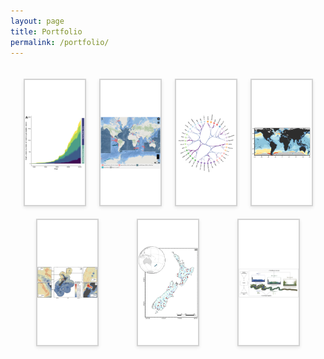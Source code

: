 ```yaml
---
layout: page
title: Portfolio
permalink: /portfolio/
---
```


<html lang="en">
<head>
    <meta charset="UTF-8">
    <meta name="viewport" content="width=device-width, initial-scale=1.0">
    <title>Portfolio Tabs</title>
   <style>
        #portfolio-tabs {
            max-width: 1200px;
            margin: 0 auto;
            padding: 20px;
        }
        .tab-container {
            display: flex;
            flex-wrap: wrap;
            justify-content: space-around;
            gap: 20px;
        }
        .tab {
            height: 200px;
            flex-basis: calc(25% - 20px);
            position: relative;
            cursor: pointer;
            overflow: hidden;
            transition: transform 0.3s ease;
            background-color: white;
            aspect-ratio: 16 / 9;
            border: 2px solid #D3D3D3;
            box-shadow: 0 2px 5px rgba(0,0,0,0.1);
        }
        .tab:hover {
            transform: scale(1.05);
        }
        .tab img {
            width: 100%;
            height: 100%;
            object-fit: contain;
        }
        .tab-overlay {
            position: absolute;
            bottom: 0;
            left: 0;
            right: 0;
            background-color: rgba(6, 79, 141, 0.8);
            color: white;
            padding: 10px;
            text-align: center;
            transform: translateY(100%);
            transition: transform 0.3s ease;
        }
        .tab:hover .tab-overlay {
            transform: translateY(0);
        }
        .short-title {
            font-size: 16px;
            font-weight: bold;
            display: block;
            margin-bottom: 5px;
        }
        .tab-divider {
            border: 0;
            height: 1px;
            background-color: rgba(255, 255, 255, 0.5);
            margin: 5px 0;
        }
        .long-title {
            font-size: 14px;
            display: block;
        }
        .modal-overlay {
            display: none;
            position: fixed;
            z-index: 1000;
            left: 0;
            top: 0;
            width: 100%;
            height: 100%;
            overflow: auto;
            background-color: rgba(0, 0, 0, 0.7);
        }
        .modal-content {
            background-color: #fefefe;
            margin: 5% auto;
            padding: 20px;
            border: 1px solid #888;
            width: 80%;
            max-width: 1000px;
            position: relative;
            border-radius: 5px;
        }
        .modal-title {
            font-size: 24px;
            margin-bottom: 10px;
            padding-right: 30px;
        }
        .modal-divider {
            border: 0;
            height: 1px;
            background-color: #ccc;
            margin: 10px 0;
        }
        .modal-description {
            font-size: 16px;
            color: #666;
            margin-bottom: 20px;
        }
        .close-btn {
            color: #aaa;
            float: right;
            font-size: 28px;
            font-weight: bold;
            cursor: pointer;
        }
        .close-btn:hover,
        .close-btn:focus {
            color: #000;
            text-decoration: none;
            cursor: pointer;
        }
        .project-container {
            display: flex;
            flex-direction: column;
            align-items: center;
            width: 100%;
            max-width: 800px;
            margin: 0 auto;
        }
        .project-description {
            width: 100%;
            text-align: left;
            margin-bottom: 20px;
        }
        .project-image {
            width: 100%;
            text-align: center;
        }
        .project-image img {
            max-width: 75%;
            height: auto;
            display: block;
            margin: 20px auto;
        }
        @media (max-width: 767px) {
            .tab {
                flex-basis: calc(50% - 20px);
            }
        }
        @media (max-width: 480px) {
            .tab {
                flex-basis: 100%;
            }
        }
    </style>
</head>
<body>
    <div id="portfolio-tabs">
        <div class="tab-container">
        <div class="tab" data-tab="project7">
                <img src="/assets/img/portfolio/Mouton et al. 2024_MPAs.png" alt="Project 7">
                <div class="tab-overlay">
                    <span class="short-title">Protection of Shark and Ray Areas</span>
                    <hr class="tab-divider">
                    <span class="long-title">Evaluating the governance and protection of sharks and rays</span>
                </div>
            </div>
            <div class="tab" data-tab="project6">
                <img src="/assets/img/portfolio/ISRAs e-atlas.png" alt="Project 6">
                <div class="tab-overlay">
                    <span class="short-title">Important Shark and Ray Areas</span>
                    <hr class="tab-divider">
                    <span class="long-title">Mapping critical shark habitat accross the world</span>
                </div>
            </div>
            <div class="tab" data-tab="project5">
                <img src="/assets/img/portfolio/HEB_2G_males_clusters.png" alt="Project 5">
                <div class="tab-overlay">
                    <span class="short-title">Hierarchical Edge Bundling</span>
                    <hr class="tab-divider">
                    <span class="long-title">Analyses of cardiometabolic biomarkers</span>
                </div>
            </div>
            <div class="tab" data-tab="project4">
                <img src="/assets/img/portfolio/Pimiento et al. 2024.png" alt="Project 4">
                <div class="tab-overlay">
                    <span class="short-title">Global shark biodiversity</span>
                    <hr class="tab-divider">
                    <span class="long-title">Assessing elasmobranch functional diversity at the global scale</span>
                </div>
            </div>
            <div class="tab" data-tab="project3">
                <img src="/assets/img/portfolio/Stephenson et al. 2020.png" alt="Project 3">
                <div class="tab-overlay">
                    <span class="short-title">Cetacean biodiversity modelling</span>
                    <hr class="tab-divider">
                    <span class="long-title">Modelling cetacean biodiversity in New Zealand waters</span>
                </div>
            </div>
            <div class="tab" data-tab="project2">
                <img src="/assets/img/portfolio/Mouton et al. 2020 map.png" alt="Project 2">
                <div class="tab-overlay">
                    <span class="short-title">Climate change and river biodiversity</span>
                    <hr class="tab-divider">
                    <span class="long-title">Time series analyses of biodiversity change</span>
                </div>
            </div>
            <div class="tab" data-tab="project1">
                <img src="/assets/img/portfolio/Mouton et al. 2018 GAbs.png" alt="Project 1">
                <div class="tab-overlay">
                    <span class="short-title">Functional diversity of stream macrophytes</span>
                    <hr class="tab-divider">
                    <span class="long-title">Evaluating macrophyte functional responses to anthropogenic disturbances</span>
                </div>
            </div>
        </div>
        <div id="modal-overlay" class="modal-overlay">
            <div class="modal-content">
                <span class="close-btn">&times;</span>
                <h2 class="modal-title"></h2>
                <hr class="modal-divider">
                <p class="modal-description"></p>
                <div id="modal-body"></div>
            </div>
        </div>
    </div>
    <template id="project7-template">
    <div class="project-container">
        <div class="project-description">
            <p>I led and published <a href="https://www.sciencedirect.com/science/article/pii/S0308597X24004482?via%3Dihub" target="_blank">an article in Marine Policy</a> with 45 co-authors from Academia, Governments and NGOs under the supervision of <a href="https://www.linkedin.com/in/rima-jabado-93656a6b/?originalSubdomain=ae" target="_blank">Dr. Rima Jabado</a> the Chair of the <a href="https://www.iucnssg.org/" target="_blank">IUCN SSC Shark Specialist Group</a>. The article is titled: <i>"Shortfalls in the protection of Important Shark and Ray Areas undermine shark conservation efforts in the Central and South American Pacific"</i>. </p>
            </div>
            <div class="project-image">
            <img src="/assets/img/portfolio/Mouton et al. 2024_Fig. 1.jpeg" alt="Fig. 1">
            </div>
            <div class="project-description">
             <p></p>
            <p> The project consisted of (i) assessing trends in Marine Protected Area (MPA) expansion and extent across the 12 nations of the region; (ii) quantifying the spatial overlap between MPAs and Important Shark and Ray Areas (ISRAs); and (iii) evaluating the effectiveness of the current MPA governance structure at protecting sharks and their critical habitat.</p>
        </div>
            <div class="project-image">
            <img src="/assets/img/portfolio/Mouton et al. 2024_Fig. 2.jpeg" alt="Fig. 2">
            </div>
        <div class="project-description">
             <p></p>
            <p> There has been a recent rapid increase in the establishment of MPAs with 90 % of current MPAs designated since 2010. Yet, El Salvador, Guatemala, Peru, and Honduras still protect less than 10 % of their waters. We find that ISRAs overlap with all MPAs by only 15.6 % and with no-take MPAs by 7.3 %. Of 182 MPAs identified, 41.8 % do not have a management plan, comprising 39.8 % of the total marine area protected. Mexico, Costa Rica, and Colombia have relatively strong governance frameworks in place and, along with Panama, Honduras, and Ecuador, represent the highest overlap between MPAs and ISRAs. However, the contribution of the remaining six countries to shark protection via MPAs is low based on limited spatial overlap with ISRAs (less than 2 % each).</p>
        </div>
        <div class="project-image">
            <img src="/assets/img/portfolio/Mouton et al. 2024_Fig. 5.jpeg" alt="Fig. 5">
            </div>
        <div class="project-description">
             <p></p>
            <p> As countries mobilise to meet the 30×30 target, we propose considering ISRAs as a key component of spatial planning when designing new MPAs, designating existing partially protected areas as no-take zones, or reshaping the boundaries of existing MPAs.</p>
            <p>
                    <a href="https://github.com/TheophileMt92/ISRA_R12_MPA_overlaps" target="_blank">GitHub Repository</a> |
                    <a href="https://www.sciencedirect.com/science/article/pii/S0308597X24004482?via%3Dihub" target="_blank">Mouton et al. 2024 (Marine Policy)</a>
                </p>
        </div>
        </div>
</template>
<template id="project6-template">
    <div class="project-container">
        <div class="project-description">
            <p>I was a postdoctoral researcher and scientific coordinator for the <a href="https://www.iucnssg.org/" target="_blank">IUCN SSC Shark Specialist Group</a> during a year, working on the <a href="https://sharkrayareas.org/" target="_blank">Important Shark and Ray Areas project</a>. </p>
            <p>As I started the job, we tackled the Mediterranean and Black Seas Region and I was responsible for coordinating research in France, Monaco and Italy. The project resulted in the publication of 65 ISRAs, read the report <a href="https://sharkrayareas.org/download/mediterranean-and-black-seas-regional-compendium-of-important-shark-and-ray-areas/" target="_blank">here</a>. A video of the workshop held in Thessaloniki, Greece is accessible below.</p>
        </div>
        <div class="project-video">
            <a href="https://www.youtube.com/watch?v=vghKtCjsP-g" target="_blank">
                <img src="https://img.youtube.com/vi/vghKtCjsP-g/0.jpg" alt="ISRA MED Workshop video">
            </a>
        </div>
        <div class="project-description">
             <p></p>
            <p>We later tackled the Western Indian Ocean Region and I was responsible for coordinating research in Seychelles, the Chagos Archipelago, La Réunion, Mauritius and the United Arab Emirates. The project resulted in the publication of 125 ISRAs, read the report <a href="https://sharkrayareas.org/download/western-indian-ocean-regional-compendium-of-important-shark-and-ray-areas/" target="_blank">here</a>. A video of the workshop held in Durban, South Africa is accessible below.</p>
        </div>
        <div class="project-video">
            <a href="https://www.youtube.com/watch?v=T5jFvc3bX4E" target="_blank">
                <img src="https://img.youtube.com/vi/T5jFvc3bX4E/0.jpg" alt="ISRA WIO Workshop video">
            </a>
        </div>
    </div>
</template>
    <template id="project5-template">
        <div class="project-container">
            <div class="project-description">
                <p>I was hired by <a href="https://uchile.cl/portafolio-academico/portafolio-academico/academico/49064" target="_blank">Prof. María Paulina Correa Burrows</a> from the Universidad de Chile to apply Hierchical Edge Bundling (HEB) to cardiometabolic health markers for a study on the effects of obesity on the health of teenagers. I produced ten different HEBs, a quarto document and publication ready charts for this consultancy. The project is publicly accessible on my <a href="https://github.com/TheophileMt92/Hierarchal-Edge-Bundling" target="_blank">GitHub Repository</a> </p>
                <div class="project-image">
                <img src="/assets/img/portfolio/HEB_2G_males_clusters.png" alt="Project 2">
            </div>
            </div>
        </div>
    </template>
    <template id="project4-template">
        <div class="project-container">
            <div class="project-description">
                <p>A group of researchers led by <a href="https://www.catalinapimiento.com/" target="_blank">Dr. Catalina Pimiento</a> and <a href="https://fableprieur.weebly.com/" target="_blank">Prof. Fabien Leprieur</a> investigated the functional diversity of sharks and rays in the world.</p>
                <p>The group created a trait dataset of > 1000 species to assess elasmobranch functional diversity and compare it against previously studied facets (taxonomic and phylogenetic), to identify species- and spatial- conservation priorities.</p>
            </div>
            <div class="project-image">
                <img src="/assets/img/portfolio/Pimiento et al. 2024_2maps.png" alt="Project 3">
            </div>
            <div class="project-description">
                <p>The spatial analyses showed that elasmobranch functional richness is concentrated along continental shelves and around oceanic islands, with 18 distinguishable hotspots. These hotspots only marginally overlap with those of other biodiversity facets, reflecting a distinct spatial fingerprint of functional diversity. </p> 
                <p> Elasmobranch biodiversity facets converge with fishing pressure along the coast of China, which emerged as a critical frontier in conservation. Meanwhile, several components of elasmobranch functional diversity fall in high seas and/or outside the global network of marine protected areas.</p>
                <p>These results highlight acute vulnerability of the world's elasmobranchs' functional diversity and reveal global priorities for elasmobranch functional biodiversity previously overlooked.</p>
                <p>
                    <a href="https://github.com/Pimiento-Research-Group/sharks-FD_biodiv_global" target="_blank">GitHub Repository</a> |
                    <a href="https://www.nature.com/articles/s41467-023-43212-3" target="_blank">Pimiento et al. 2024 (Nature communications)</a>
                </p>
            </div>
        </div>
    </template>
    <template id="project3-template">
        <div class="project-container">
            <div class="project-description">
                <p>A group of researchers led by <a href="https://www.ncl.ac.uk/nuact/fellows/profile/fabricestephenson.html" target="_blank">Dr. Fabrice Stephenson</a> and myself, and involving internationally renowned cetacean ecologists, such as <a href="https://mmi.oregonstate.edu/people/leigh-g-torres">Leigh G. Torres</a> and <a href="https://usys.ethz.ch/en/people/profile.MjIyODg5.TGlzdC82MzcsMzIwMTk3MjIy.html">Camille Albouy</a> investigated the spatial distribution of cetacean biodiversity in New Zealand waters. This project led to three research papers published in Rank A journals.</p>
                <p><a href="https://onlinelibrary.wiley.com/doi/full/10.1111/ddi.13035" target="_blank">The first publication</a> involved modelling the spatial distribution of cetaceans in New Zealand. For this, we curated a national database of cetacean sightings at sea (>7000 sightings) and used Boosted Regression Tree and Relative Environmental Suitability modelling to predict the distribution of 30 species and species richness within New Zealand's EEZ. <a href="https://docs.niwa.co.nz/library/public/NZAEBR-240.pdf" target="_blank">A report</a> was also published and prepared for Fisheries New Zealand (Ministry for Primary Industries). </p>
            </div>  
            <div class="project-image">
                <img src="/assets/img/portfolio/Stephenson et al. 2020.png" alt="Project 4">
            </div>
            <div class="project-description">
                <p><a href="https://esajournals.onlinelibrary.wiley.com/doi/full/10.1002/ecs2.3633" target="_blank">The second publication</a> used the prioritisation software Zonation to identify cetacean richness hotspots for conservation management. We investigated how varying levels of uncertainty in predictions of the taxa' occurrence layers would affect our interpretation of cetacean hotspots.</p>
            </div>
            <div class="project-image">
                <img src="/assets/img/portfolio/Stephenson et al. 2021.png" alt="Project 4">
            </div>
            <div class="project-description">
                <p>In <a href="https://www.sciencedirect.com/science/article/abs/pii/S0006320722000374" target="_blank">the third publication</a> we modelled spatial patterns of taxonomic, functional, and phylogenetic diversity of cetaceans. We examined areas of congruence among hotspots of richness and uniqueness components of biodiversity and measured the contribution of species to biodiversity. </p>
            </div>
            <div class="project-image">
                <img src="/assets/img/portfolio/Mouton et al. 2022 Biocons.png" alt="Project 4">
            </div>
        </div>
    </template>
    <template id="project2-template">
    <div class="project-container">
        <div class="project-description">
            <p>This project constituted the core of my PhD project. I designed and led studies on temporal changes in biodiversity under climate and land-use change using databases from New Zealand's national network monitoring programs. I collaborated with scientists during this research, mostly <a href="https://tonkinlab.org/" target="_blank">Assoc. Prof. Jonathan Tonkin</a> and <a href="https://glowabio.org/authors/mathieu-floury/" target="_blank">Dr. Mathieu Floury</a>. </p>
        </div>
        <div class="project-image">
            <img src="/assets/img/portfolio/Mouton et al. 2020 map.png" alt="Project 5" style="width: 60%; height: auto;">
        </div>
        <div class="project-description">
            <p>In <a href="https://onlinelibrary.wiley.com/doi/abs/10.1111/gcb.15389" target="_blank">the first publication</a>, I assessed temporal changes in taxonomic and functional spatial beta-diversity of river macroinvertebrates and possible drivers of these changes using Hierarchical Generalised Additive Modelling. We observed long-term, mostly climate-induced, temporal trends towards taxonomic homogenization but functional differentiation among macroinvertebrate assemblages.</p>
        </div>
        <div class="project-image">
            <img src="/assets/img/portfolio/Mouton et al. 2020 GCB Fig 1.png" alt="Project 5">
        </div> 
        <div class="project-description">
            <p>In <a href="https://nsojournals.onlinelibrary.wiley.com/doi/10.1111/ecog.06148" target="_blank">the second publication</a> I examined changes in population size and range shifts of species pools, and related these to taxonomy and functional traits. We found that increases in population and species range size were more prevalent than decreases in population and range size. Species shifted their ranges towards higher latitudes on average by 50 km per decade. Despite little to no relationship with taxonomy, we uncovered distinct relationships between functional traits and population trends and latitudinal species range shifts.</p>
        </div>
        <div class="project-image">
            <img src="/assets/img/portfolio/Mouton et al. 2022 FD spaces.jpg" alt="Project 5">
        </div>
        <div class="project-description">
            <p>This work was also showcased in <a href="https://issuu.com/naturevolve/docs/issue_12_naturevolve" target="_blank">Issue 12</a> of the science magasine NatureVolve, page 32.</p>
        </div>
    </div>
</template>
    <template id="project1-template">
        <div class="project-container">
            <div class="project-description">
                <p>This was my first project while working at the <a href="https://niwa.co.nz/" target="_blank">National Institute for Water and Atmospheric Reseach</a>. It led to my <a href="https://www.sciencedirect.com/science/article/abs/pii/S0048969718351507" target="_blank">first scientific publication</a>. I compiled a database of native and non-native macrophyte abundance in Waikato Region (New Zealand) streams, a matrix of 11 functional traits and data on associated natural and human-driven processes.</p>
            </div>
            <div class="project-image">
                <img src="/assets/img/portfolio/Mouton et al. 2018 map.png" alt="Project 5" style="width: 40%; height: auto;">
            </div>
            <div class="project-description">
                <p>I used a three-way ordination technic (RLQ analysis), multidimentional functional diversity indices and a model-averaging procedure to determine the functional response of macrophytes to anthropogenic disturbances. This demonstrated that stream reach-scale habitat disturbances were associated to a dominance of more productive species, equating to a greater abundance of non-native species. </p>
                </div>
            <div class="project-image">
                <img src="/assets/img/portfolio/Mouton et al. 2018 diverging barplot.png" alt="Project 5" style="width: 60%; height: auto;">
            </div>
            <div class="project-description">
                <p>These results suggest that the conservation and restoration of riparian vegetation that provides substantial shading and hydromorphologically diverse in-stream habitat, would have beneficial direct and indirect effects on ecosystem functioning, and contribute to the mitigation of land-use impacts.</p>
            </div>
        </div>
    </template>
    <script>
        document.addEventListener('DOMContentLoaded', function() {
    const tabContainer = document.querySelector('.tab-container');
    const modalOverlay = document.getElementById('modal-overlay');
    const modalTitle = document.querySelector('.modal-title');
    const modalDescription = document.querySelector('.modal-description');
    const modalBody = document.getElementById('modal-body');
    const closeBtn = document.querySelector('.close-btn');
    const projectInfo = {
         project7: {
            title: "Protection of Sharks and Rays",
            description: "Evaluating the governance and protection of sharks and rays in the Central and South American Pacific."
        },
        project6: {
            title: "Important Shark and Ray Areas",
            description: "Mapping critical habitat of Sharks, Rays and Chimaeras across the globe."
        },
        project5: {
            title: "Hierarchical Edge Bundling",
            description: "Applying Hierarchical Edge Bundling to cardiometabolic health markers"
        },
        project4: {
            title: "Functional diversity of sharks and rays",
            description: "Macroecological analyses of shark biodiversity, overlaps with industrial fishing pressure and with marine protected areas."
        },
        project3: {
            title: "Cetacean Biodiversity Modelling in New Zealand Waters",
            description: "A comprehensive study on the distribution and diversity of cetacean species in New Zealand waters."
        },
        project2: {
            title: "Macroecological analyses of biodiversity change",
            description: "Time-series analyses of biodiversity facing climate and land-use change: New Zealand's Rivers as case study"
        },
        project1: {
            title: "Functional diversity response to habitat disturbances",
            description: "Analysing native and non-native stream macrophyte assemblage response to habitat disturbances in an agricultural landscape."
        }
    };
    tabContainer.addEventListener('click', function(event) {
        const tab = event.target.closest('.tab');
        if (tab) {
            const tabId = tab.getAttribute('data-tab');
            const template = document.getElementById(`${tabId}-template`);
            if (template) {
                modalTitle.textContent = projectInfo[tabId].title;
                modalDescription.textContent = projectInfo[tabId].description;
                modalBody.innerHTML = '';
                modalBody.appendChild(template.content.cloneNode(true));
                modalOverlay.style.display = 'block';
            }
        }
    });
    closeBtn.addEventListener('click', () => {
        modalOverlay.style.display = 'none';
    });
    window.addEventListener('click', (event) => {
        if (event.target == modalOverlay) {
            modalOverlay.style.display = 'none';
        }
    });
});
    </script>
</body>
</html>